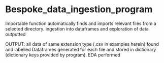 # Bespoke_data_ingestion_program

Importable function automatically finds and imports relevant files from a selected directory. ingestion into dataframes and exploration of data outputted

OUTPUT:
all data of same extension type (.csv in examples herein) found and labelled
Dataframes generated for each file and stored in dictionary (dictionary keys provided by program).
EDA performed
